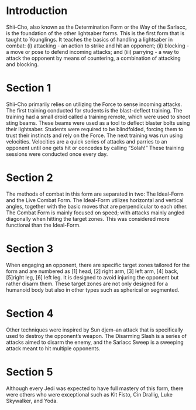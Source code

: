 # Introduction

Shii-Cho, also known as the Determination Form or the Way of the Sarlacc, is the foundation of the other lightsaber forms.
This is the first form that is taught to Younglings.
It teaches the basics of handling a lightsaber in combat: (i) attacking - an action to strike and hit an opponent; (ii) blocking - a move or pose to defend incoming attacks; and (iii) parrying - a way to attack the opponent by means of countering, a combination of attacking and blocking.

# Section 1

Shii-Cho primarily relies on utilizing the Force to sense incoming attacks.
The first training conducted for students is the blast-deflect training.
The training had a small droid called a training remote, which were used to shoot sting beams.
These beams were used as a tool to deflect blaster bolts using their lightsaber.
Students were required to be blindfolded, forcing them to trust their instincts and rely on the Force.
The next training was run using velocities.
Velocities are a quick series of attacks and parries to an opponent until one gets hit or concedes by calling “Solah!” These training sessions were conducted once every day.

# Section 2

The methods of combat in this form are separated in two: The Ideal-Form and the Live Combat Form.
The Ideal-Form utilizes horizontal and vertical angles, together with the basic moves that are perpendicular to each other.
The Combat Form is mainly focused on speed; with attacks mainly angled diagonally when hitting the target zones.
This was considered more functional than the Ideal-Form.

# Section 3

When engaging an opponent, there are specific target zones tailored for the form and are numbered as \[1\] head, \[2\] right arm, \[3\] left arm, \[4\] back, \[5\]right leg, \[6\] left leg.
It is designed to avoid injuring the opponent but rather disarm them.
These target zones are not only designed for a humanoid body but also in other types such as spherical or segmented.

# Section 4

Other techniques were inspired by Sun djem–an attack that is specifically used to destroy the opponent’s weapon.
The Disarming Slash is a series of attacks aimed to disarm the enemy, and the Sarlacc Sweep is a sweeping attack meant to hit multiple opponents.

# Section 5

Although every Jedi was expected to have full mastery of this form, there were others who were exceptional such as Kit Fisto, Cin Drallig, Luke Skywalker, and Yoda.

